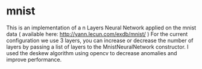 # mnist

This is an implementation of a n Layers Neural Network applied on the mnist data ( available here: http://yann.lecun.com/exdb/mnist/ )
For the current configuration we use 3 layers, you can increase or decrease the number of layers by passing a list of layers to the MnistNeuralNetwork constructor.
I used the deskew algorithm using opencv to decrease anomalies and improve performance.

